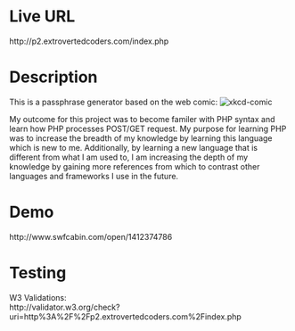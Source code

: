 <h1>Live URL</h1>
http://p2.extrovertedcoders.com/index.php

<h1> Description </h1>
This is a passphrase generator based on the web comic:
<img src="http://imgs.xkcd.com/comics/password_strength.png" alt="xkcd-comic"/>

My outcome for this project was to become familer with PHP syntax and learn
how PHP processes POST/GET request. My purpose for learning PHP was to
increase the breadth of my knowledge by learning this language which is new to
me. Additionally, by learning a new language that is different from what I am
used to, I am increasing the depth of my
knowledge by gaining more references from which to contrast other
languages and frameworks I use in the future.

<h1>Demo</h1>
http://www.swfcabin.com/open/1412374786

<h1>Testing</h1>
W3 Validations:
<br>
http://validator.w3.org/check?uri=http%3A%2F%2Fp2.extrovertedcoders.com%2Findex.php
